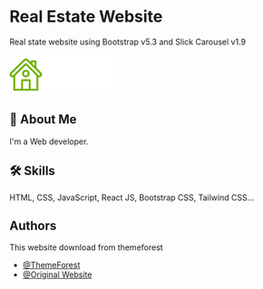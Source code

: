 
# Real Estate Website
Real state website using Bootstrap v5.3 and Slick Carousel v1.9

![Logo](./assets/images/logo.png)


## 🚀 About Me
I'm a Web developer.



## 🛠 Skills
HTML, CSS, JavaScript, React JS, Bootstrap CSS, Tailwind CSS...


## Authors
This website download from themeforest
- [@ThemeForest](https://preview.themeforest.net/item/shina-real-state-property-wordpress-theme/full_screen_preview/21829016?_ga=2.67072745.657422547.1728991707-1960580201.1720969246)
- [@Original Website](https://wp1.yogsthemes.com/wp/shina/)


